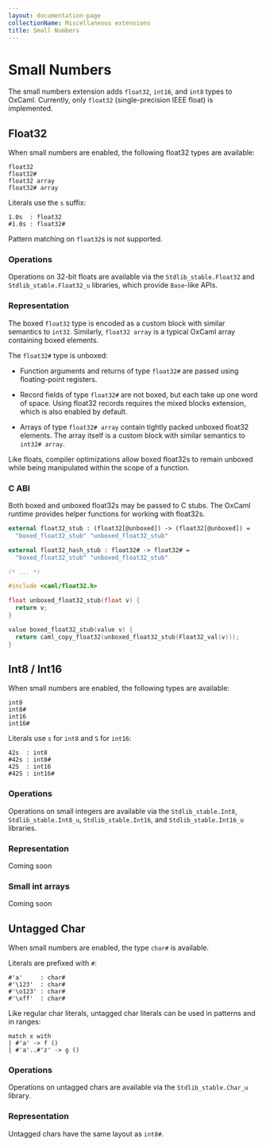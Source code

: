 ```yaml
---
layout: documentation-page
collectionName: Miscellaneous extensions
title: Small Numbers
---
```


# Small Numbers

The small numbers extension adds `float32`, `int16`, and `int8` types to OxCaml.
Currently, only `float32` (single-precision IEEE float) is implemented.

## Float32

When small numbers are enabled, the following float32 types are available:

```
float32
float32#
float32 array
float32# array
```

Literals use the `s` suffix:

```
1.0s  : float32
#1.0s : float32#
```

Pattern matching on `float32`s is not supported.

### Operations

Operations on 32-bit floats are available via the `Stdlib_stable.Float32` and
`Stdlib_stable.Float32_u` libraries, which provide `Base`-like APIs.

### Representation

The boxed `float32` type is encoded as a custom block with similar semantics to
`int32`.  Similarly, `float32 array` is a typical OxCaml array containing boxed
elements.

The `float32#` type is unboxed:

- Function arguments and returns of type `float32#` are passed using
  floating-point registers.

- Record fields of type `float32#` are not boxed, but each take up one word of
  space.  Using float32 records requires the mixed blocks extension, which is
  also enabled by default.

- Arrays of type `float32# array` contain tightly packed unboxed float32
  elements.  The array itself is a custom block with similar semantics to
  `int32# array`.

Like floats, compiler optimizations allow boxed float32s to remain unboxed while
being manipulated within the scope of a function.

### C ABI

Both boxed and unboxed float32s may be passed to C stubs.  The OxCaml runtime
provides helper functions for working with float32s.

```ocaml
external float32_stub : (float32[@unboxed]) -> (float32[@unboxed]) =
  "boxed_float32_stub" "unboxed_float32_stub"

external float32_hash_stub : float32# -> float32# =
  "boxed_float32_stub" "unboxed_float32_stub"

(* ... *)
```
```c
#include <caml/float32.h>

float unboxed_float32_stub(float v) {
  return v;
}

value boxed_float32_stub(value v) {
  return caml_copy_float32(unboxed_float32_stub(Float32_val(v)));
}
```

## Int8 / Int16

When small numbers are enabled, the following types are available:
```
int8
int8#
int16
int16#
```

Literals use `s` for `int8` and `S` for `int16`:
```
42s  : int8
#42s : int8#
42S  : int16
#42S : int16#
```

### Operations

Operations on small integers are available via the `Stdlib_stable.Int8`,
`Stdlib_stable.Int8_u`, `Stdlib_stable.Int16`, and `Stdlib_stable.Int16_u`
libraries.

### Representation

Coming soon

### Small int arrays

Coming soon

## Untagged Char

When small numbers are enabled, the type `char#` is available.

Literals are prefixed with `#`:
```
#'a'     : char#
#'\123'  : char#
#'\o123' : char#
#'\xff'  : char#
```

Like regular char literals, untagged char literals can be used in patterns and
in ranges:
```
match x with
| #'a' -> f ()
| #'a'..#'z' -> g ()
```

### Operations

Operations on untagged chars are available via the `Stdlib_stable.Char_u`
library.

### Representation

Untagged chars have the same layout as `int8#`.
